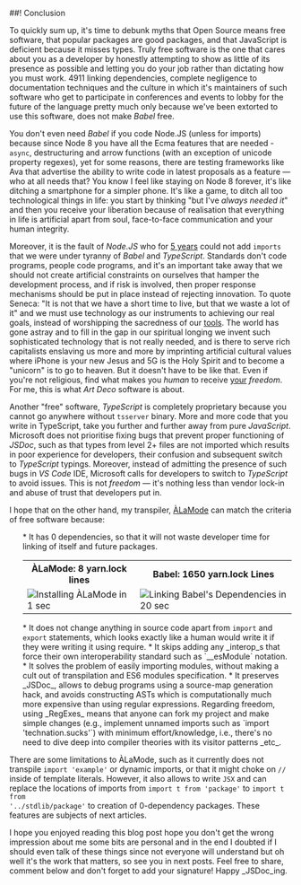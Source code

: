##! Conclusion

To quickly sum up, it's time to debunk myths that Open Source means free software, that popular packages are good packages, and that JavaScript is deficient because it misses types. Truly free software is the one that cares about you as a developer by honestly attempting to show as little of its presence as possible and letting you do your job rather than dictating how you must work. 4911 linking dependencies, complete negligence to documentation techniques and the culture in which it's maintainers of such software who get to participate in conferences and events to lobby for the future of the language pretty much only because we've been extorted to use this software, does not make _Babel_ free.

You don't even need _Babel_ if you code Node.JS (unless for imports) because since Node 8 you have all the Ecma features that are needed - <code>async</code>, destructuring and arrow functions (with an exception of unicode property regexes), yet for some reasons, there are testing frameworks like Ava that advertise the ability to write code in latest proposals as a feature &mdash; who at all needs that? You know I feel like staying on Node 8 forever, it's like ditching a smartphone for a simpler phone. It's like a game, to ditch all too technological things in life: you start by thinking "but I've _always needed it_" and then you receive your liberation because of realisation that everything in life is artificial apart from soul, face-to-face communication and your human integrity.

<!-- <plate alt="me with art deco logo" responsive sizes="(min-width: 768px) 45vw" webp="photo" src="img/one-year/alamode/art-deco2.JPG" class="img-fluid">The only ideology that I do belong to, is _Art Deco_. It's been quite a lot of work this week on all the material, so please share it using the buttons in the top left corner so that my company does get a chance to live (and earn me some money I can spend on food 😜). -->

 <!-- and I've lost some weight from what I have remaining of my semi-vegan bones already  If you liked the article, . Remember, the aim of all this is to stand up for the truth, hard work and art of development against corporate cheats who pretend like they care for community while having done nothing for it. -->
<!-- </plate> -->

Moreover, it is the fault of _Node.JS_ who for [5 years](https://2ality.com/2014/09/es6-modules-final.html) could not add <code>imports</code> that we were under tyranny of _Babel_ and _TypeScript_. Standards don't code programs, people code programs, and it's an important take away that we should not create artificial constraints on ourselves that hamper the development process, and if risk is involved, then proper response mechanisms should be put in place instead of rejecting innovation. To quote Seneca: "It is not that we have a short time to live, but that we waste a lot of it" and we must use technology as our instruments to achieving our real goals, instead of worshipping the sacredness of our <ins>tools</ins>. The world has gone astray and to fill in the gap in our spiritual longing we invent such sophisticated technology that is not really needed, and is there to serve rich capitalists enslaving us more and more by imprinting artificial cultural values where iPhone is your new Jesus and 5G is the Holy Spirit and to become a "unicorn" is to go to heaven. But it doesn't have to be like that. Even if you're not religious, find what makes you *human* to receive <ins>your</ins> *freedom*. For me, this is what _Art Deco_ software is about.

Another "free" software, _TypeScript_ is completely proprietary because you cannot go anywhere without `tsserver` binary. More and more code that you write in TypeScript, take you further and further away from pure _JavaScript_. Microsoft does not prioritise fixing bugs that prevent proper functioning of _JSDoc_, such as that types from level 2+ files are not imported which results in poor experience for developers, their confusion and subsequent switch to _TypeScript_ typings. Moreover, instead of admitting the presence of such bugs in _VS Code_ IDE, Microsoft calls for developers to switch to _TypeScript_ to avoid issues. This is not *freedom* &mdash; it's nothing less than vendor lock-in and abuse of trust that developers put in.

I hope that on the other hand, my transpiler, [ÀLaMode](https://www.npmjs.com/package/alamode) can match the criteria of free software because:

<ol>
* It has 0 dependencies, so that it will not waste developer time for linking of itself and future packages.
<table style="max-width:100%;">
<tbody><tr><th>ÀLaMode: 8 yarn.lock lines</th><th>Babel: 1650 yarn.lock Lines</th></tr>
<tr><td>
<img src="img/one-year/alamode/yarn-add-alamode.gif" alt="Installing ÀLaMode in 1 sec" class="img-fluid"/>
</td>
<td>
<img src="img/one-year/alamode/yarn-add-babel2.gif" alt="Linking Babel's Dependencies in 20 sec" class="img-fluid" />
</td></tr>
</tbody></table>
* It does not change anything in source code apart from <code>import</code> and <code>export</code> statements, which looks exactly like a human would write it if they were writing it using require.
* It skips adding any _interop_s that force their own interoperability standard such as `__esModule` notation.
* It solves the problem of easily importing modules, without making a cult out of transpilation and ES6 modules specification.
* It preserves _JSDoc_, allows to debug programs using a source-map generation hack, and avoids constructing ASTs which is computationally much more expensive than using regular expressions. Regarding freedom, using _RegExes_ means that anyone can fork my project and make simple changes (e.g., implement unnamed imports such as `import 'technation.sucks'`) with minimum effort/knowledge, i.e., there's no need to dive deep into compiler theories with its visitor patterns _etc_.
<!-- * It can replace the locations of imports from <code>import t from 'package'</code> to <code>import t from '../stdlib/package'</code> to facilitate creation of  -->
</ol>

There are some limitations to ÀLaMode, such as it currently does not transpile <code>import 'example'</code> or dynamic imports, or that it might choke on `//` inside of template literals. However, it also allows to write `JSX` and can replace the locations of imports from <code>import t from 'package'</code> to <code>import t from '../stdlib/package'</code> to creation of 0-dependency packages. These features are subjects of next articles.

I hope you enjoyed reading this blog post hope you don't get the wrong impression about me some bits are personal and in the end I doubted if I should even talk of these things since not everyone will understand but oh well it's the work that matters, so see you in next posts. Feel free to share, comment below and don't forget to add your signature! Happy _JSDoc_ing.

<!-- end section -->
</div>